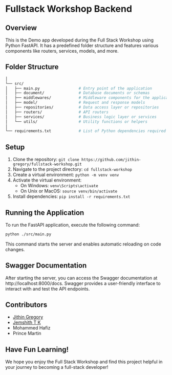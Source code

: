 # Fullstack Workshop Backend

## Overview

This is the Demo app developed during the Full Stack Workshop using Python FastAPI. It has a predefined folder structure and features various components like routers, services, models, and more.

## Folder Structure
```bash
│
└── src/  
│   ├── main.py                 # Entry point of the application
│   ├── document/               # Database documents or schemas
│   ├── middlewares/            # Middleware components for the application
│   ├── model/                  # Request and response models
│   ├── repositories/           # Data access layer or repositories
│   ├── routers/                # API routers
│   ├── services/               # Business logic layer or services
│   └── utils/                  # Utility functions or helpers
│
└── requirements.txt            # List of Python dependencies required for the project
```

## Setup

1. Clone the repository: `git clone https://github.com/jithin-gregory/fullstack-workshop.git`
2. Navigate to the project directory: `cd fullstack-workshop`
3. Create a virtual environment: `python -m venv venv`
4. Activate the virtual environment:
   - On Windows: `venv\Scripts\activate`
   - On Unix or MacOS: `source venv/bin/activate`
5. Install dependencies: `pip install -r requirements.txt`

## Running the Application

To run the FastAPI application, execute the following command:

```bash
python ./src/main.py
```

This command starts the server and enables automatic reloading on code changes.

## Swagger Documentation

After starting the server, you can access the Swagger documentation at http://localhost:8000/docs. Swagger provides a user-friendly interface to interact with and test the API endpoints.

## Contributors
- [Jithin Gregory](https://github.com/jithin-gregory)
- [Jemshith T K](https://github.com/dev-thakku)
- Mohammed Hafiz
- Prince Martin

## Have Fun Learning!

We hope you enjoy the Full Stack Workshop and find this project helpful in your journey to becoming a full-stack developer!
